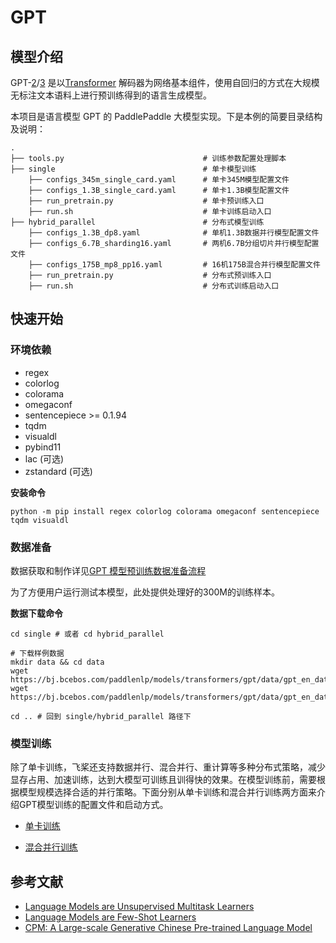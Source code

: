 # GPT

## 模型介绍
GPT-[2](https://cdn.openai.com/better-language-models/language_models_are_unsupervised_multitask_learners.pdf)/[3](https://arxiv.org/pdf/2005.14165.pdf) 是以[Transformer](https://arxiv.org/abs/1706.03762) 解码器为网络基本组件，使用自回归的方式在大规模无标注文本语料上进行预训练得到的语言生成模型。

本项目是语言模型 GPT 的 PaddlePaddle 大模型实现。下是本例的简要目录结构及说明：

```text
.
├── tools.py                               # 训练参数配置处理脚本
├── single                                 # 单卡模型训练
    ├── configs_345m_single_card.yaml      # 单卡345M模型配置文件
    ├── configs_1.3B_single_card.yaml      # 单卡1.3B模型配置文件
    ├── run_pretrain.py                    # 单卡预训练入口
    ├── run.sh                             # 单卡训练启动入口
├── hybrid_parallel                        # 分布式模型训练
    ├── configs_1.3B_dp8.yaml              # 单机1.3B数据并行模型配置文件
    ├── configs_6.7B_sharding16.yaml       # 两机6.7B分组切片并行模型配置文件
    ├── configs_175B_mp8_pp16.yaml         # 16机175B混合并行模型配置文件
    ├── run_pretrain.py                    # 分布式预训练入口
    ├── run.sh                             # 分布式训练启动入口
```

## 快速开始

### 环境依赖

- regex
- colorlog
- colorama
- omegaconf
- sentencepiece >= 0.1.94
- tqdm
- visualdl
- pybind11
- lac (可选)
- zstandard (可选)

**安装命令**
```shell
python -m pip install regex colorlog colorama omegaconf sentencepiece tqdm visualdl 
```

### 数据准备

数据获取和制作详见[GPT 模型预训练数据准备流程](https://github.com/PaddlePaddle/FleetX/tree/develop/fleetx/data/data_tools/gpt)

为了方便用户运行测试本模型，此处提供处理好的300M的训练样本。

**数据下载命令**
```shell
cd single # 或者 cd hybrid_parallel

# 下载样例数据
mkdir data && cd data
wget https://bj.bcebos.com/paddlenlp/models/transformers/gpt/data/gpt_en_dataset_300m_ids.npy
wget https://bj.bcebos.com/paddlenlp/models/transformers/gpt/data/gpt_en_dataset_300m_idx.npz

cd .. # 回到 single/hybrid_parallel 路径下
```

### 模型训练

除了单卡训练，飞桨还支持数据并行、混合并行、重计算等多种分布式策略，减少显存占用、加速训练，达到大模型可训练且训得快的效果。在模型训练前，需要根据模型规模选择合适的并行策略。下面分别从单卡训练和混合并行训练两方面来介绍GPT模型训练的配置文件和启动方式。



- [单卡训练](./single/README.md)

- [混合并行训练](./hybrid_parallel/README.md)


## 参考文献
- [Language Models are Unsupervised Multitask Learners](https://cdn.openai.com/better-language-models/language_models_are_unsupervised_multitask_learners.pdf)
- [Language Models are Few-Shot Learners](https://arxiv.org/pdf/2005.14165.pdf)
- [CPM: A Large-scale Generative Chinese Pre-trained Language Model](https://arxiv.org/abs/2012.00413)
